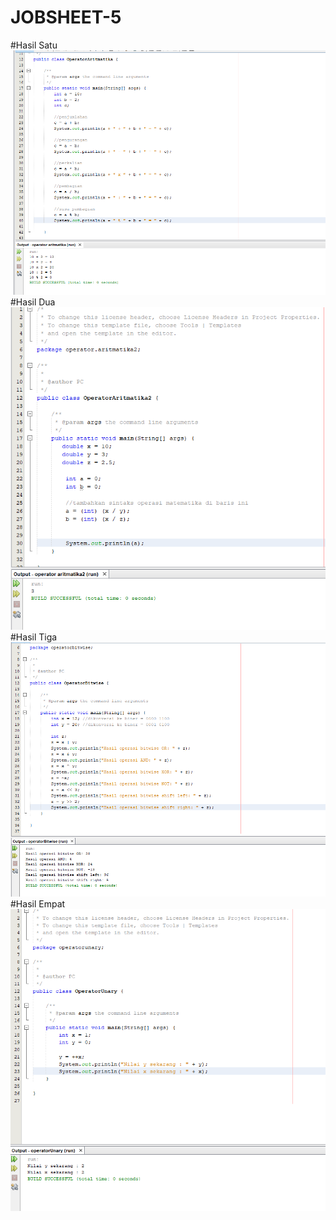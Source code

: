 # JOBSHEET-5
#Hasil Satu
![Alt Text](https://github.com/sabrinaamelia07/JOBSHEET-5/blob/master/Capture%20LATIHAN%202.PNG "Hasil Satu")
#Hasil Dua
![Alt Text](https://github.com/sabrinaamelia07/JOBSHEET-5/blob/master/Capture%20LATIHAN%203.PNG "Hasil Dua")
#Hasil Tiga
![Alt Text](https://github.com/sabrinaamelia07/JOBSHEET-5/blob/master/Capture%20LATIHAN%204.PNG "Hasil Tiga")
#Hasil Empat
![Alt Text](https://github.com/sabrinaamelia07/JOBSHEET-5/blob/master/Capture%20LATIHAN%205.PNG "Hasil Empat")
